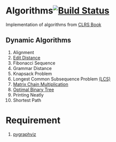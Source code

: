 Algorithms[![Build Status](https://travis-ci.org/theofilis/Algorithms.png)](https://travis-ci.org/theofilis/Algorithms)
==========

Implementation of algorithms from [CLRS Book](http://www.amazon.com/Introduction-Algorithms-Thomas-H-Cormen/dp/0262033844)

## Dynamic Algorithms
1.  Alignment
2.  [Edit Distance](http://en.wikipedia.org/wiki/Levenshtein_distance)
3.  Fibonacci Sequence 
4.  Grammar Distance 
5.  Knapsack Problem
6.  Longest Common Subsequence Problem [\(LCS\)](http://en.wikipedia.org/wiki/Longest_common_subsequence_problem) 
7.  [Matrix Chain Multiplication](http://en.wikipedia.org/wiki/Matrix_chain_multiplication)
8.  [Optimal Binary Tree](http://www.cs.washington.edu/education/courses/cse326/00wi/handouts/lecture23/sld017.htm)
9.  Printing Neatly
10. Shortest Path

# Requirement
1. [pygraphviz](http://pygraphviz.github.io/)
